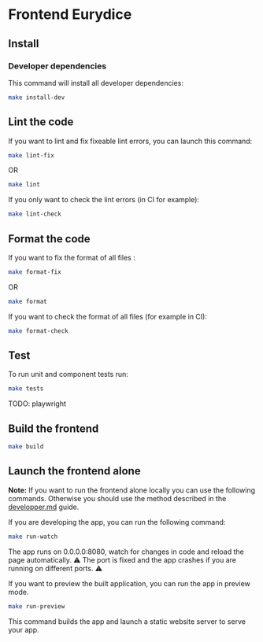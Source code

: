 # Frontend Eurydice

## Install

### Developer dependencies

This command will install all developer dependencies:

```bash
make install-dev 
```

## Lint the code

If you want to lint and fix fixeable lint errors, you can launch this command:

```bash
make lint-fix
```

OR

```bash
make lint
```

If you only want to check the lint errors (in CI for example):

```bash
make lint-check
```

## Format the code

If you want to fix the format of all files :

```bash
make format-fix
```

OR

```bash
make format
```

If you want to check the format of all files (for example in CI):

```bash
make format-check
```

## Test

To run unit and component tests run:

```bash
make tests
```

TODO: playwright

## Build the frontend

```bash
make build
```

## Launch the frontend alone

**Note:** If you want to run the frontend alone locally you can use the following commands. Otherwise you should use the method described in the [developper.md](../docs/developers.md) guide.

If you are developing the app, you can run the following command:

```bash
make run-watch
```

The app runs on 0.0.0.0:8080, watch for changes in code and reload the page automatically.
⚠️ The port is fixed and the app crashes if you are running on different ports. ⚠️

If you want to preview the built application, you can run the app in preview mode.

```bash
make run-preview
```

This command builds the app and launch a static website server to serve your app.

